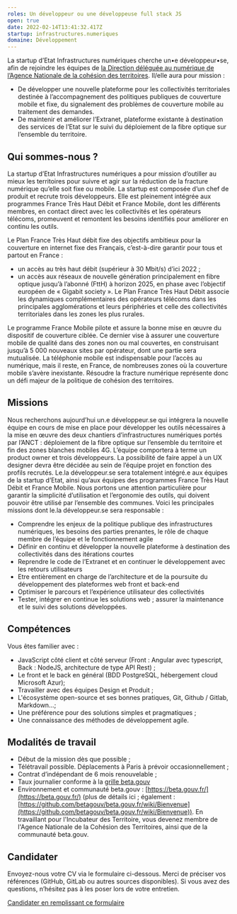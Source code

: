 ```yaml
---
roles: Un développeur ou une développeuse full stack JS
open: true
date: 2022-02-14T13:41:32.417Z
startup: infrastructures.numeriques
domaine: Développement
---
```

La startup d’Etat Infrastructures numériques cherche un•e développeur•se, afin de rejoindre les équipes de [la Direction déléguée au numérique de l’Agence Nationale de la cohésion des territoires](https://www.amenagement-numerique.gouv.fr/fr). 
Il/elle aura pour mission :

* De développer une nouvelle plateforme pour les collectivités territoriales destinée à l’accompagnement des politiques publiques de couverture mobile et fixe, du signalement des problèmes de couverture mobile au traitement des demandes.
* De maintenir et améliorer l’Extranet, plateforme existante à destination des services de l’Etat sur le suivi du déploiement de la fibre optique sur l’ensemble du territoire.

## Qui sommes-nous ?

La startup d’Etat Infrastructures numériques a pour mission d’outiller au mieux les territoires pour suivre et agir sur la réduction de la fracture numérique qu’elle soit fixe ou mobile.
La startup est composée d’un chef de produit et recrute trois développeurs. Elle est pleinement intégrée aux programmes France Très Haut Débit et France Mobile, dont les différents membres, en contact direct avec les collectivités et les opérateurs télécoms, promeuvent et remontent les besoins identifiés pour améliorer en continu les outils.

Le Plan France Très Haut débit fixe des objectifs ambitieux pour la couverture en internet fixe des Français, c’est-à-dire garantir pour tous et partout en France :
* un accès au très haut débit (supérieur à 30 Mbit/s) d’ici 2022 ;
* un accès aux réseaux de nouvelle génération principalement en fibre optique jusqu’à l’abonné (FttH) à horizon 2025, en phase avec l’objectif européen de « Gigabit society ».
Le Plan France Très Haut Débit associe les dynamiques complémentaires des opérateurs télécoms dans les principales agglomérations et leurs périphéries et celle des collectivités territoriales dans les zones les plus rurales.

Le programme France Mobile pilote et assure la bonne mise en œuvre du dispositif de couverture ciblée. Ce dernier vise à assurer une couverture mobile de qualité dans des zones non ou mal couvertes, en construisant jusqu’à 5 000 nouveaux sites par opérateur, dont une partie sera mutualisée.
La téléphonie mobile est indispensable pour l’accès au numérique, mais il reste, en France, de nombreuses zones où la couverture mobile s’avère inexistante. Résoudre la fracture numérique représente donc un défi majeur de la politique de cohésion des territoires. 

## Missions

Nous recherchons aujourd’hui un.e développeur.se qui intégrera la nouvelle équipe en cours de mise en place pour développer les outils nécessaires à la mise en œuvre des deux chantiers d’infrastructures numériques portés par l’ANCT : déploiement de la fibre optique sur l’ensemble du territoire et fin des zones blanches mobiles 4G. L’équipe comportera à terme un product owner et trois développeurs. La possibilité de faire appel à un UX designer devra être décidée au sein de l’équipe projet en fonction des profils recrutés.
Le.la développeur.se sera totalement intégré.e aux équipes de la startup d’Etat, ainsi qu’aux équipes des programmes France Très Haut Débit et France Mobile. Nous portons une attention particulière pour garantir la simplicité d’utilisation et l’ergonomie des outils, qui doivent pouvoir être utilisé par l’ensemble des communes. Voici les principales missions dont le.la développeur.se sera responsable :
* Comprendre les enjeux de la politique publique des infrastructures numériques, les besoins des parties prenantes, le rôle de chaque membre de l’équipe et le fonctionnement agile
* Définir en continu et développer la nouvelle plateforme à destination des collectivités dans des itérations courtes
* Reprendre le code de l’Extranet et en continuer le développement avec les retours utilisateurs
* Etre entièrement en charge de l’architecture et de la poursuite du développement des plateformes web front et back-end
* Optimiser le parcours et l’expérience utilisateur des collectivités
* Tester, intégrer en continue les solutions web ; assurer la maintenance et le suivi des solutions développées.

## Compétences
Vous êtes familier avec :
* JavaScript côté client et côté serveur (Front : Angular avec typescript, Back : NodeJS, architecture de type API Rest) ;
* Le front et le back en général (BDD PostgreSQL, hébergement cloud Microsoft Azur);
* Travailler avec des équipes Design et Produit ;
* L'écosystème open-source et ses bonnes pratiques, Git, Github / Gitlab, Markdown…;
* Une préférence pour des solutions simples et pragmatiques ;
* Une connaissance des méthodes de développement agile.

## Modalités de travail
* Début de la mission dès que possible ;
* Télétravail possible. Déplacements à Paris à prévoir occasionnellement ;
* Contrat d’indépendant de 6 mois renouvelable ;
* Taux journalier conforme à la [grille beta.gouv](https://doc.incubateur.net/communaute/travailler-a-beta-gouv/recrutement/remuneration)
* Environnement et communauté beta.gouv : [https://beta.gouv.fr/](https://beta.gouv.fr/) (plus de détails ici ; également : [https://github.com/betagouv/beta.gouv.fr/wiki/Bienvenue](https://github.com/betagouv/beta.gouv.fr/wiki/Bienvenue)). En travaillant pour l'Incubateur des Territoire, vous devenez membre de l'Agence Nationale de la Cohésion des Territoires, ainsi que de la communauté beta.gouv.

## Candidater

Envoyez-nous votre CV via le formulaire ci-dessous.
Merci de préciser vos références (GitHub, GitLab ou autres sources disponibles).
Si vous avez des questions, n’hésitez pas à les poser lors de votre entretien.

[Candidater en remplissant ce formulaire](https://airtable.com/shr5005Oj0lXyygN2)
